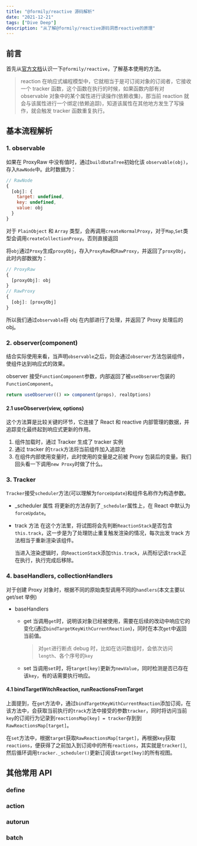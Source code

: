 ```yaml
---
title: "@formily/reactive 源码解析"
date: "2021-12-21"
tags: ["Dive Deep"]
description: "从了解@formily/reactive源码洞悉reactive的原理"
---
```


## 前言

首先从[官方文档](https://reactive.formilyjs.org/zh-CN/guide)认识一下`@formily/reactive`，了解基本使用的方法。

> reaction 在响应式编程模型中，它就相当于是可订阅对象的订阅者，它接收一个 tracker 函数，这个函数在执行的时候，如果函数内部有对 observable 对象中的某个属性进行读操作(依赖收集)，那当前 reaction 就会与该属性进行一个绑定(依赖追踪)，知道该属性在其他地方发生了写操作，就会触发 tracker 函数重复执行。

## 基本流程解析

### 1. observable

如果在 ProxyRaw 中没有值时，通过`buildDataTree`初始化该 `observable(obj)`，存入`RawNode`中。此时数据为：

```js
// RawNode
{
  [obj]: {
    target: undefined,
    key: undefined,
    value: obj
  }
}
```

对于 `PlainObject` 和 `Array` 类型，会再调用`createNormalProxy`，对于`Map`,`Set`类型会调用`createCollectionProxy`。否则直接返回

将`obj`通过`Proxy`生成`proxyObj`，存入`ProxyRaw`和`RawProxy`，并返回了`proxyObj`，此时内部数据为：

```js
// ProxyRaw
{
  [proxyObj]: obj
}
// RawProxy
{
  [obj]: [proxyObj]
}
```

所以我们通过`observable`将 obj 在内部进行了处理，并返回了 Proxy 处理后的 obj。

### 2. observer(component)

结合实际使用来看，当声明`observable`之后，则会通过`observer`方法包装组件，使组件达到响应式的效果。

observer 接受`FunctionComponent`参数，内部返回了被`useObserver`包装的`FunctionComponent`。

```js
return useObserver(() => component(props), realOptions)
```

#### 2.1 useObserver(view, options)

这个方法算是比较关键的环节，它连接了 React 和 reactive 内部管理的数据，并追踪变化最终起到响应式更新的作用。

1. 组件加载时，通过 Tracker 生成了 tracker 实例
2. 通过 tracker 的`track`方法将当前组件加入追踪池
3. 在组件内部使用变量时，此时使用的变量是之前被 Proxy 包装后的变量。我们回头看一下调用`new Proxy`时做了什么。

### 3. Tracker

`Tracker`接受`scheduler`方法(可以理解为`forceUpdate`)和组件名称作为构造参数。

- \_scheduler 属性
  将更新的方法存到了`_scheduler`属性上，在 React 中默认为`forceUpdate`。

- track 方法
  在这个方法里，将试图将会先判断`ReactionStack`是否包含`this.track`，这一步是为了处理防止重复触发渲染的情况，每次出发 track 方法相当于重新渲染该组件。

  当进入渲染逻辑时，向`ReactionStack`添加`this.track`，从而标记该`track`正在执行，执行完成后移除。

### 4. baseHandlers, collectionHandlers

对于创建 Proxy 对象时，根据不同的原始类型调用不同的`handlers`(本文主要以 get/set 举例)

- baseHandlers

  - get
    当调用`get`时，说明该对象已经被使用，需要在后续的改动中响应它的变化(通过`bindTargetKeyWithCurrentReaction`)，同时在本次`get`中返回当前值。

    > 对`get`进行断点 debug 时，比如在访问数组时，会依次访问 `length`、各个序号的`key`

  - set
    当调用`set`时，将`target[key]`更新为`newValue`，同时检测是否已存在该`key`，有的话需要执行响应。

#### 4.1 bindTargetWitchReaction, runReactionsFromTarget

上面提到，在`get`方法中，通过`bindTargetKeyWithCurrentReaction`添加订阅，在该方法中，会获取当前执行的`track`方法中接受的参数`tracker`，同时将访问当前`key`的订阅行为记录到`reactionsMap[key] = tracker`存到到`RawReactionsMap[target]`。

在`set`方法中，根据`target`获取`RawReactionsMap[target]`，再根据`key`获取`reactions`，便获得了之前加入到订阅中的所有`reactions`，其实就是`tracker[]`,然后循环调用`tracker._scheduler()`更新订阅该`target[key]`的所有视图。

## 其他常用 API

### define

### action

### autorun

### batch
